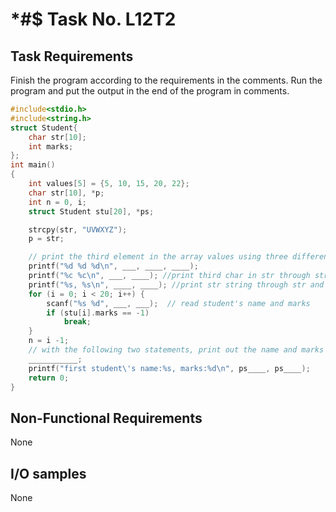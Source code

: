 # *#$ Task No. L12T2

## Task Requirements
Finish the program according to the requirements in the comments. Run the program and put the output in the end of the program in comments.

```c
#include<stdio.h>
#include<string.h>
struct Student{
    char str[10];
    int marks;
};
int main()
{
	int values[5] = {5, 10, 15, 20, 22};
	char str[10], *p;
	int n = 0, i;
	struct Student stu[20], *ps;

	strcpy(str, "UVWXYZ");
	p = str; 

	// print the third element in the array values using three different expressions.
	printf("%d %d %d\n", ___, ____, ____); 
	printf("%c %c\n", ___, ____); //print third char in str through str and p respectively
	printf("%s, %s\n", ____, ____); //print str string through str and p respectively
	for (i = 0; i < 20; i++) {
        scanf("%s %d", ___, ___);  // read student's name and marks
        if (stu[i].marks == -1) 
            break;
	}
	n = i -1;
	// with the following two statements, print out the name and marks throught ps
	___________;
	printf("first student\'s name:%s, marks:%d\n", ps____, ps____); 
	return 0;
}
```

## Non-Functional Requirements

None

## I/O samples

None